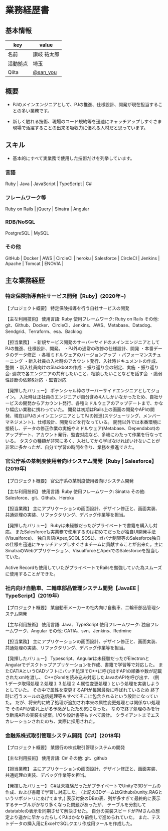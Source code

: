 # 業務経歴書

## 基本情報

|key|value|
|----|----|
|名前|讃岐 祐太郎|
|活動拠点|埼玉|
|Qiita|[@san_you](https://qiita.com/san_you)|

## 概要

- PJのメインエンジニアとして、PJの推進、仕様設計、開発が現在担当することの多い業務です。

- 新しく触れる技術、現場のコード規約等を迅速にキャッチアップしすぐさま現場で活躍することの出来る吸収力に優れる人材だと思っています。

## スキル

- 基本的にすべて実業務で使用した技術だけを列挙しています。

### 言語

Ruby | Java | JavaScript | TypeScript | C#

### フレームワーク等

Ruby on Rails | jQuery | Sinatra | Angular

### RDB/NoSQL

PostgreSQL | MySQL 

### その他

GitHub | Docker | AWS | CircleCI | heroku | Salesforce | CircleCI |  Jenkins | Apache | Tomcat | ENOVIA | 

## 主な業務経歴
### 特定保険指導自社サービス開発【Ruby】(2020年~)

【プロジェクト概要】
特定保険指導を行う自社サービスの開発

【主な利用技術】
使用言語: Ruby
使用フレームワーク: Ruby on Rails
その他: git、Github、Docker、CircleCI、Jenkins、AWS、Metabase、Datadog、Sendgrid、Terraform、esa、Backlog

【担当業務】
・新規サービス開発のサーバーサイドのメインエンジニアとしてPJの推進、仕様設計、開発。
・PJ外の通常の改修の仕様設計、開発
・本番データのデータ修正
・各種ミドルウェアのバージョンアップ
・パフォーマンスチューニング
・新入社員の入社時のアカウント発行、入社時ドキュメントの作成、整備
・新入社員向けのSlackbotの作成
・振り返り会の制定、実施
    ・振り返り会: 週次で各エンジニアの共有したいこと、相談したいことなどを話す会
・脆弱性診断の依頼&対応
・監査対応

【発揮したバリュー】
ポテンシャル枠のサーバーサイドエンジニアとしてジョイン。
入社時は正社員のエンジニアが自分含め4人しかいなかったため、自社サービスの開発からアカウント発行、各種ミドルウェアのアップデートまで、かなり幅広い業務に携わっていた。
開発は初期はRails上の画面の開発やAPIの開発、現在はPJのメインエンジニアとしてPJの推進(スケジューリング、メンバーマネジメント)、仕様設計、開発などを行なっている。
開発以外では本番環境に接続し、データの修正作業の実施やミドルウェア(Metabase、Dependabot)のアップデート、アカウント発行、監査対応など、多岐にわたって作業を行なっている。
タスクの種類が非常に多く、入社してから学ばなければいけないことが非常に多かったが、自分で学習の時間を作り、業務を推進できた。

### 官公庁系の某制度使用者向けシステム開発【Ruby | Salesforce】(2019年)

【プロジェクト概要】
官公庁系の某制度使用者向けシステム開発

【主な利用技術】
使用言語: Ruby
使用フレームワーク: Sinatra
その他: Salesforce、git、Github、Heroku

【担当業務】
主にアプリケーションの画面設計、デザイン修正と、画面実装、共通処理の実装、リファクタリング、デバッグ作業等を担当。

【発揮したバリュー】
Rubyは未経験だったがプライベートで書籍を購入し対応。
またSalesforceも実業務で使用するのは初めてだったが独自UI開発手法(Visualforce)、
独自言語(Apex,SOQL,SOSL)、ガバナ制限等のSalesforce独自の仕様を迅速にキャッチアップしすぐさまチームに貢献することが出来た。主にSinatraのWebアプリケーション、VisualforceとApexでのSalesforceを担当していた。

Active Recordも使用していたがプライベートでRailsを勉強していた為スムーズに使用することができた。

### 社内向け自動車、二輪車部品管理システム開発【JavaEE | TypeScript】(2019年)

【プロジェクト概要】
某自動車メーカーの社内向け自動車、二輪車部品管理システム開発

【主な利用技術】
使用言語: Java、TypeScript
使用フレームワーク: 独自フレームワーク、Angular
その他: CATIA、svn、Jenkins、Redmine

【担当業務】
主にアプリケーションの画面設計、デザイン修正と、画面実装、共通処理の実装、リファクタリング、デバッグ作業等を担当。

【発揮したバリュー】
Typescript、Angularは未経験だったがElectronとAngularでデスクトップアプリケーションを作成、書籍で学習等で対応した。
またCATIAというCADソフトにバッチ処理でC++に呼び出すAPIの順番や数が記載されたxmlを渡し、
C++がxmlを読み込み対応したJavaのAPIを呼び出す、
(例
    1.データ取得処理
    2.処理１
    3.処理２
    4.属性変更処理
)
という処理を実装しようとしていた。
その中で属性を変更するAPIが毎回最後に呼ばれているため
終了時に行うメールの送信処理等もすべてそこに包含されるという設計になっていた。
だが、将来的に終了処理が追加され本来の属性変更処理とは関係ない処理で
そのAPIが膨れ上がる予感がしたため気になった。
なので終了処理のみを行う新規APIの実装を提案。I/Oや設計書等もすべて設計。
クライアントまでエスカレーションされたのち、実際に採用された。

### 金融系株式取引管理システム開発【C#】(2018年)

【プロジェクト概要】
某銀行の株式取引管理システムの開発

【主な利用技術】
使用言語: C#
その他: git、github

【担当業務】
主にアプリケーションの画面設計、デザイン修正と、画面実装、共通処理の実装、デバッグ作業等を担当。

【発揮したバリュー】
C#は未経験だったがプライベートでUnityで3Dゲームの作成、および書籍で学習し対応した。
(上記の3DゲームはGithubのunity_RAGというリポジトリにあげてます。)
表示対象のDBの表、列が多すぎて最終的に表示するテーブルがかなり多くなった問題があったが、
テーブルを分割してdatatableの表示を同期させて解決させた。
自分の実装スピードがPMさんの想定より遥かに早かったらしくPJはかなり前倒しで進められていた。
また、テストデータの挿入用にExcelでSQLクエリ作成用ツールを作成した。
